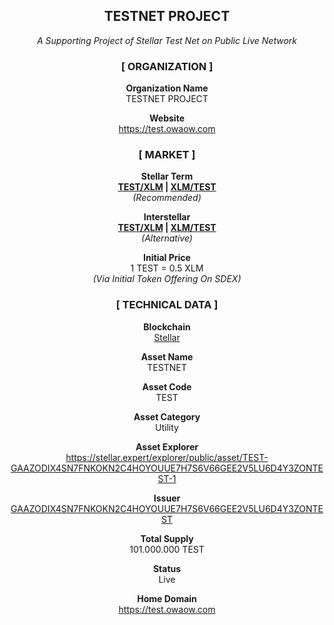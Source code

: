 <div align="center">
<h2><strong>TESTNET PROJECT</strong></h2>
<i>A Supporting Project of Stellar Test Net on Public Live Network</i><br>

<h3><strong>[ ORGANIZATION ]</strong></h3> 

<strong>Organization Name</strong> 
<br>TESTNET PROJECT<br> 

<strong>Website</strong> 
<br><a href="https://test.owaow.com" target="_blank">https://test.owaow.com</a><br> 

<h3><strong>[ MARKET ]</strong></h3> 

<strong>Stellar Term</strong> 
<br><strong><a href="https://stellarterm.com/exchange/TEST-GAAZODIX4SN7FNKOKN2C4HOYOUUE7H7S6V66GEE2V5LU6D4Y3ZONTEST/XLM-native" target="_blank">TEST/XLM</a> | 
<a href="https://stellarterm.com/exchange/XLM-native/TEST-GAAZODIX4SN7FNKOKN2C4HOYOUUE7H7S6V66GEE2V5LU6D4Y3ZONTEST" target="_blank">XLM/TEST</a></strong> 
<br><i>(Recommended)</i><br> 

<strong>Interstellar</strong> 
<br><strong><a href="https://interstellar.exchange/app/#/trade/guest/TEST/GAAZODIX4SN7FNKOKN2C4HOYOUUE7H7S6V66GEE2V5LU6D4Y3ZONTEST/XLM/native" target="_blank">TEST/XLM</a> | 
<a href="https://interstellar.exchange/app/#/trade/guest/XLM/native/TEST/GAAZODIX4SN7FNKOKN2C4HOYOUUE7H7S6V66GEE2V5LU6D4Y3ZONTEST" target="_blank">XLM/TEST</a></strong> 
<br><i>(Alternative)</i><br> 

<strong>Initial Price</strong> 
<br>1 TEST = 0.5 XLM<br> 
<i>(Via Initial Token Offering On SDEX)</i><br> 

<h3><strong>[ TECHNICAL DATA ]</strong></h3> 

<strong>Blockchain</strong> 
<br><a href="https://stellar.org" target="_blank">Stellar</a><br> 

<strong>Asset Name</strong> 
<br>TESTNET<br> 

<strong>Asset Code</strong> 
<br>TEST<br> 

<strong>Asset Category</strong> 
<br>Utility<br> 

<strong>Asset Explorer</strong> 
<br><a href="https://stellar.expert/explorer/public/asset/TEST-GAAZODIX4SN7FNKOKN2C4HOYOUUE7H7S6V66GEE2V5LU6D4Y3ZONTEST-1" target="_blank">https://stellar.expert/explorer/public/asset/TEST-GAAZODIX4SN7FNKOKN2C4HOYOUUE7H7S6V66GEE2V5LU6D4Y3ZONTEST-1</a><br> 

<strong>Issuer</strong> 
<br><a href="https://stellar.expert/explorer/public/account/GAAZODIX4SN7FNKOKN2C4HOYOUUE7H7S6V66GEE2V5LU6D4Y3ZONTEST" target="_blank">GAAZODIX4SN7FNKOKN2C4HOYOUUE7H7S6V66GEE2V5LU6D4Y3ZONTEST</a><br> 

<strong>Total Supply</strong> 
<br>101.000.000 TEST<br> 

<strong>Status</strong> 
<br>Live<br> 

<strong>Home Domain</strong> 
<br><a href="https://test.owaow.com" target="_blank">https://test.owaow.com</a><br> 
</div>
